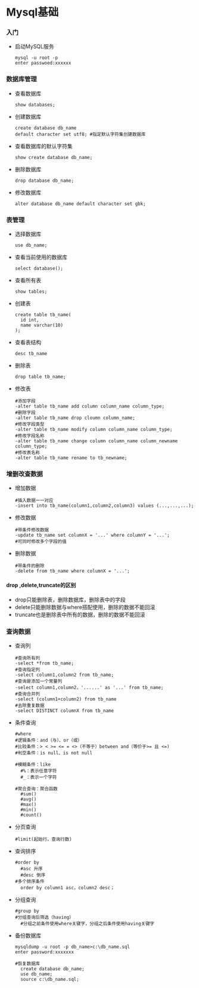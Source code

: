 # Mysql基础

### 	入门

 * 启动MySQL服务

   ``` /mysql
   mysql -u root -p
   enter passwoed:xxxxxx
   ```

### 	数据库管理

 * 查看数据库

   ``` /mysql
   show databases;
   ```

 * 创建数据库

   ``` /mysql
   create database db_name
   default character set utf8; #指定默认字符集创建数据库
   ```

* 查看数据库的默认字符集

  ``` /mysql
  show create database db_name;
  ```

* 删除数据库

  ``` /mysql
  drop database db_name;
  ```

 * 修改数据库

   ``` /mysql
   alter database db_name default character set gbk;
   ```

### 表管理

* 选择数据库

  ``` /mysql
  use db_name;
  ```

* 查看当前使用的数据库

  ``` /mysql
  select database();
  ```

* 查看所有表

  ``` /mysql
  show tables;
  ```

* 创建表

  ``` /mysql
  create table tb_name(
  	id int,
  	name varchar(10)
  );
  ```

* 查看表结构

  ``` /mysql
  desc tb_name
  ```

* 删除表

  ``` /mysql
  drop table tb_name;
  ```

* 修改表

  ``` /mysql
  #添加字段
  -alter table tb_name add column column_name column_type;
  #删除字段
  -alter table tb_name drop cloumn column_name;
  #修改字段类型
  -alter table tb_name modify column column_name column_type;
  #修改字段名称
  -alter table tb_name change column column_name column_newname column_type;
  #修改表名称
  -alter table tb_name rename to tb_newname;
  ```

### 增删改查数据

* 增加数据

  ``` /mysql
  #插入数据一一对应
  -insert into tb_name(column1,column2,column3) values (...,...,...);
  ```

* 修改数据

  ``` /mysql
  #带条件修改数据
  -update tb_name set columnX = '...' where columnY = '...';
  #可同时修改多个字段的值
  ```

* 删除数据

  ``` /mysql
  #带条件的删除
  -delete from tb_name where columnX = '...';
  ```

#### drop ,delete,truncate的区别

 * drop只能删除表，删除数据库，删除表中的字段
 * delete只能删除数据与where搭配使用，删除的数据不能回滚
 * truncate也是删除表中所有的数据，删除的数据不能回滚

### 查询数据

* 查询列

  ``` /mysql
  #查询所有列
  -select *from tb_name;
  #查询指定列
  -select column1,column2 from tb_name;
  #查询是添加一个常量列
  -select column1,column2，'......' as '...' from tb_name;
  #查询合并列
  -select (column1+column2) from tb_name
  #去除重复数据
  -select DISTINCT columnX from tb_name
  ```

* 条件查询

  ``` /mysql
  #where
  #逻辑条件：and（与）、or（或）
  #比较条件：> < >= <= = <>（不等于）between and（等价于>= 且 <=)
  #判空条件：is null、is not null
  
  #模糊条件：like
  	#%：表示任意字符
  	#_：表示一个字符
  	
  #聚合查询：聚合函数
  	#sum()
  	#avg()
  	#max()
  	#min()
  	#count()	
  ```

* 分页查询

  ``` /mysql
  #limit(起始行，查询行数)
  ```

* 查询排序

  ``` /mysql
  #order by
  	#asc 升序
  	#desc 倒序
  #多个排序条件
  	order by column1 asc，column2 desc；
  ```

* 分组查询

  ``` /mysql
  #group by
  #分组查询后筛选（having）
  	#分组之前条件使用where关键字，分组之后条件使用having关键字
  ```

* 备份数据库

  ``` /mysql
  mysqldump -u root -p db_name>c:\db_name.sql
  enter password:xxxxxxx
  
  #恢复数据库
  	create database db_name;
  	use db_name;
  	source c:\db_name.sql;
  ```

  



